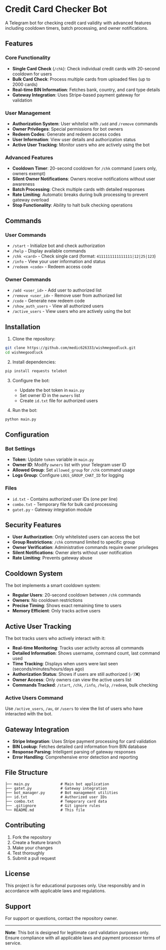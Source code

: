 # Credit Card Checker Bot

A Telegram bot for checking credit card validity with advanced features including cooldown timers, batch processing, and owner notifications.

## Features

### Core Functionality
- **Single Card Check** (`/chk`): Check individual credit cards with 20-second cooldown for users
- **Bulk Card Check**: Process multiple cards from uploaded files (up to 2000 cards)
- **Real-time BIN Information**: Fetches bank, country, and card type details
- **Gateway Integration**: Uses Stripe-based payment gateway for validation

### User Management
- **Authorization System**: User whitelist with `/add` and `/remove` commands
- **Owner Privileges**: Special permissions for bot owners
- **Redeem Codes**: Generate and redeem access codes
- **User Information**: View user details and authorization status
- **Active User Tracking**: Monitor users who are actively using the bot

### Advanced Features
- **Cooldown Timer**: 20-second cooldown for `/chk` command (users only, owners exempt)
- **Silent Owner Notifications**: Owners receive notifications without user awareness
- **Batch Processing**: Check multiple cards with detailed responses
- **Rate Limiting**: Automatic breaks during bulk processing to prevent gateway overload
- **Stop Functionality**: Ability to halt bulk checking operations

## Commands

### User Commands
- `/start` - Initialize bot and check authorization
- `/help` - Display available commands
- `/chk <card>` - Check single card (format: `4111111111111111|12|25|123`)
- `/info` - View your user information and status
- `/redeem <code>` - Redeem access code

### Owner Commands
- `/add <user_id>` - Add user to authorized list
- `/remove <user_id>` - Remove user from authorized list
- `/code` - Generate new redeem code
- `/show_auth_users` - View all authorized users
- `/active_users` - View users who are actively using the bot

## Installation

1. Clone the repository:
```bash
git clone https://github.com/medic626333/wishmegoodluck.git
cd wishmegoodluck
```

2. Install dependencies:
```bash
pip install requests telebot
```

3. Configure the bot:
   - Update the bot token in `main.py`
   - Set owner ID in the `owners` list
   - Create `id.txt` file for authorized users

4. Run the bot:
```bash
python main.py
```

## Configuration

### Bot Settings
- **Token**: Update `token` variable in `main.py`
- **Owner ID**: Modify `owners` list with your Telegram user ID
- **Allowed Group**: Set `allowed_group` for `/chk` command usage
- **Logs Group**: Configure `LOGS_GROUP_CHAT_ID` for logging

### Files
- `id.txt` - Contains authorized user IDs (one per line)
- `combo.txt` - Temporary file for bulk card processing
- `gatet.py` - Gateway integration module

## Security Features

- **User Authorization**: Only whitelisted users can access the bot
- **Group Restrictions**: `/chk` command limited to specific group
- **Owner Verification**: Administrative commands require owner privileges
- **Silent Notifications**: Owner alerts without user notification
- **Rate Limiting**: Prevents gateway abuse

## Cooldown System

The bot implements a smart cooldown system:
- **Regular Users**: 20-second cooldown between `/chk` commands
- **Owners**: No cooldown restrictions
- **Precise Timing**: Shows exact remaining time to users
- **Memory Efficient**: Only tracks active users

## Active User Tracking

The bot tracks users who actively interact with it:
- **Real-time Monitoring**: Tracks user activity across all commands
- **Detailed Information**: Shows username, command count, last command used
- **Time Tracking**: Displays when users were last seen (seconds/minutes/hours/days ago)
- **Authorization Status**: Shows if users are still authorized (✅/❌)
- **Owner Access**: Only owners can view the active users list
- **Commands Tracked**: `/start`, `/chk`, `/info`, `/help`, `/redeem`, bulk checking

### Active Users Command
Use `/active_users`, `/au`, or `/users` to view the list of users who have interacted with the bot.

## Gateway Integration

- **Stripe Integration**: Uses Stripe payment processing for card validation
- **BIN Lookup**: Fetches detailed card information from BIN database
- **Response Parsing**: Intelligent parsing of gateway responses
- **Error Handling**: Comprehensive error detection and reporting

## File Structure

```
├── main.py              # Main bot application
├── gatet.py             # Gateway integration
├── bot_manager.py       # Bot management utilities
├── id.txt               # Authorized user IDs
├── combo.txt            # Temporary card data
├── .gitignore           # Git ignore rules
└── README.md            # This file
```

## Contributing

1. Fork the repository
2. Create a feature branch
3. Make your changes
4. Test thoroughly
5. Submit a pull request

## License

This project is for educational purposes only. Use responsibly and in accordance with applicable laws and regulations.

## Support

For support or questions, contact the repository owner.

---

**Note**: This bot is designed for legitimate card validation purposes only. Ensure compliance with all applicable laws and payment processor terms of service.
